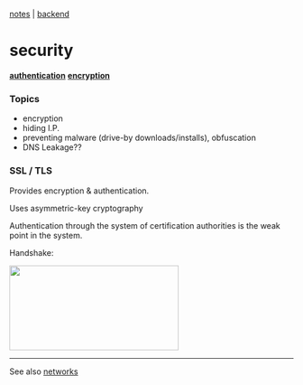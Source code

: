 [notes](../notes.md) | [backend](../backend.md)

# security

<!-- **[authentication](auth-encryption.md)** -->
**[authentication](authentication.md)**
**[encryption](encryption.md)**


### Topics
- encryption
- hiding I.P.
- preventing malware (drive-by downloads/installs), obfuscation
- DNS Leakage??

### SSL / TLS

Provides encryption & authentication.

Uses asymmetric-key cryptography

Authentication through the system of certification authorities is the weak point in the system.


Handshake:

<img src="http://vanish.org/t/images/ssl.jpg" height="150" width="300"/>



---

See also [networks](../networks/index.md)
